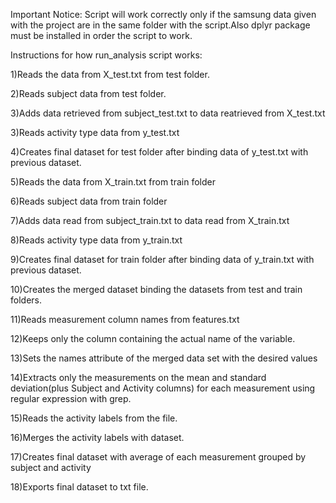 Important Notice:
Script will work correctly only if the samsung data given with the project are in the same folder with the script.Also dplyr package must be installed in order the script to work.

Instructions for how run_analysis script works:
 
1)Reads the data from X_test.txt from test folder.

2)Reads subject data from test folder.

3)Adds data retrieved from subject_test.txt to data reatrieved from X_test.txt 

3)Reads activity type data from y_test.txt

4)Creates final dataset for test folder after binding data of y_test.txt with previous dataset.

5)Reads the data from X_train.txt from train folder

6)Reads subject data from train folder

7)Adds data read from subject_train.txt to data read from X_train.txt 

8)Reads activity type data from y_train.txt

9)Creates final dataset for train folder after binding data of y_train.txt with previous dataset.

10)Creates the  merged dataset binding the datasets from test and train folders.

11)Reads measurement column names from features.txt

12)Keeps only the column containing the actual name of the variable.

13)Sets the names attribute of the merged data set with the desired values

14)Extracts only the measurements on the mean and standard deviation(plus Subject and Activity columns) for each measurement using regular expression with grep. 

15)Reads the activity labels from the file.

16)Merges the activity labels with dataset.

17)Creates final dataset with average of each measurement grouped by subject and activity

18)Exports final dataset to txt file.
